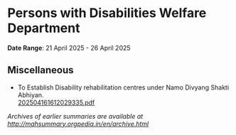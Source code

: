 # Persons with Disabilities Welfare Department

**Date Range**: 21 April 2025 - 26 April 2025


## Miscellaneous
- To Establish Disability rehabilitation centres under Namo Divyang Shakti Abhiyan.\
  [202504161612029335.pdf](https://gr.maharashtra.gov.in/Site/Upload/Government%20Resolutions/English/202504161612029335.pdf)


*Archives of earlier summaries are available at http://mahsummary.orgpedia.in/en/archive.html*